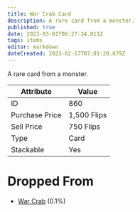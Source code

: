 ```yaml
---
title: War Crab Card
description: A rare card from a monster.
published: true
date: 2023-03-01T00:27:34.011Z
tags: items
editor: markdown
dateCreated: 2023-02-17T07:01:20.879Z
---
```


A rare card from a monster.

|Attribute|Value|
|-|-|
|ID|860|
|Purchase Price|1,500 Flips|
|Sell Price|750 Flips|
|Type|Card|
|Stackable|Yes|


# Dropped From
 * [War Crab](/monsters/war-crab) (0.1%)
